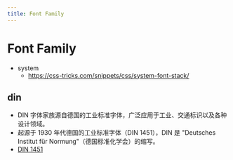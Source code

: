 ```yaml
---
title: Font Family
---
```


# Font Family

- system
  - https://css-tricks.com/snippets/css/system-font-stack/

## din

- DIN 字体家族源自德国的工业标准字体，广泛应用于工业、交通标识以及各种设计领域。
- 起源于 1930 年代德国的工业标准字体（DIN 1451），DIN 是 "Deutsches Institut für Normung"（德国标准化学会）的缩写。
- [DIN 1451](https://en.wikipedia.org/wiki/DIN_1451)
